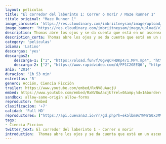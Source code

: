 ```yaml
---
layout: peliculas
title: "El corredor del laberinto 1: Correr o morir / Maze Runner 1"
titulo_original: "Maze Runner 1"
image_carousel: 'https://res.cloudinary.com/imbriitneysam/image/upload/v1544232254/laberinto1-poster-min.jpg'
image_banner: 'https://res.cloudinary.com/imbriitneysam/image/upload/v1544232255/laberinto1-banner-min.jpg'
description: Thomas abre los ojos y se da cuenta que está en un ascensor. Lo extraño es que no recuerda nada, ni dónde está, ni quién es. Lo único que aún permanece intacto en su memoria es su nombre, y ya es mucho. Antes de que le dé tiempo a cuestionarse algo sobre sí mismo las puertas se abrirán y aparecerá ante él un extraño mundo. Todo lo que ve son chicos de su edad que tienen su mismo estado de amnesia. Una aventura fantástica que pronto destapará la dura realidad bajo ese velo de incertidumbre, todos ellos están atrapados en un laberinto.
description_corta: Thomas abre los ojos y se da cuenta que está en un ascensor. Lo extraño es que no recuerda nada, ni dónde está, ni quién es. Lo único que aún permanece intacto en su memoria es su nombre, y ya es mucho. Antes de que le dé tiempo a...
category: 'peliculas'
idioma: 'Latino'
descargas: 'yes'
descargas2:
    descarga-1: ["1", "https://oload.fun/f/0gvqCFHDKp4/1.MP4.mp4", "https://www.google.com/s2/favicons?domain=openload.co","OpenLoad","https://res.cloudinary.com/imbriitneysam/image/upload/v1541473684/mexico.png", "Latino", "Full HD"]
    descarga-2: ["2", "https://www.rapidvideo.com/d/FP1C2GEEQ6", "https://www.google.com/s2/favicons?domain=www.rapidvideo.com","RapidVideo","https://res.cloudinary.com/imbriitneysam/image/upload/v1541473684/mexico.png", "Latino", "Full HD"]
anio: '2014'
duracion: '1h 53 min'
estrellas: '5'
genero: Acción, Ciencia Ficción
trailer: https://www.youtube.com/embed/RxNV8uAacjU
embed: https://www.youtube.com/embed/RxNV8uAacjU?rel=0&amp;hd=1&border=0&wmode=opaque&enablejsapi=1&modestbranding=1&controls=1&showinfo=1
sandbox: allow-same-origin allow-forms
reproductor: fembed
clasificacion: '+7'
calidad: 'Full HD'
reproductores: ["https://api.cuevana3.io/rr/gd.php?h=ek5lbm9xYWNrS0xJMVp5b21KREk0dFBLbjVkaHhkRGdrOG1jbnBpUnhhS1ZuR2wvZU1PdjY3YmNqSWRrajZPM3E3bDFpNTZhbHJ5UjNhcDhkY1d2M0p1U3FadVkyUT09"]
tags:
- Ciencia-Ficcion
twitter_text: El corredor del laberinto 1 - Correr o morir
introduction:  Thomas abre los ojos y se da cuenta que está en un ascensor. Lo extraño es que no recuerda nada, ni dónde está, ni quién es. Lo único que aún permanece intacto en su memoria es su nombre, y ya es mucho. Antes de que le dé tiempo a...
---
```












